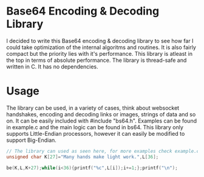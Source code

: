 # Base64 Encoding & Decoding Library
I decided to write this Base64 encoding & decoding library to see how far I could take optimization of the internal algoritms and routines. It is also fairly compact but the priority lies with it's performance. This library is atleast in the top in terms of absolute performance. The library is thread-safe and written in C. It has no dependencies.

# Usage
The library can be used, in a variety of cases, think about websocket handshakes, encoding and decoding links or images, strings of data and so on.
It can be easily included with #include "bs64.h". Examples can be found in example.c and the main logic can be found in bs64. This library only supports Little-Endian processors, however it can easily be modified to support Big-Endian.

```c
// The library can used as seen here, for more examples check example.c
unsigned char K[27]="Many hands make light work.",L[36];

be(K,L,K+27);while(i<36){printf("%c",L[i]);i+=1;};printf("\n");
```
